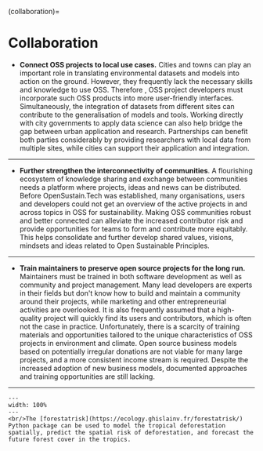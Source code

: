 (collaboration)=
# Collaboration

- **Connect OSS projects to local use cases.** Cities and towns can play an important role in translating environmental datasets and models into action on the ground. However, they frequently lack the necessary skills and knowledge to use OSS. Therefore , OSS project developers must incorporate such OSS products into more user-friendly interfaces. Simultaneously, the integration of datasets from different sites can contribute to the generalisation of models and tools. Working directly with city governments to apply data science can also help bridge the gap between urban application and research. Partnerships can benefit both parties considerably by providing researchers with local data from multiple sites, while cities can support their application and integration.

---

- **Further strengthen the interconnectivity of communities**. A flourishing ecosystem of knowledge sharing and exchange between communities needs a platform where projects, ideas and news can be distributed. Before OpenSustain.Tech was established, many organisations, users and developers could not get an overview of the active projects in and across topics in OSS for sustainability. Making OSS communities robust and better connected can alleviate the increased contributor risk and provide opportunities for teams to form and contribute more equitably. This helps consolidate and further develop shared values, visions, mindsets and ideas related to Open Sustainable Principles.

---

- **Train maintainers to preserve open source projects for the long run.** Maintainers must be trained in both software development as well as community and project management. Many lead developers are experts in their fields but don't know how to build and maintain a community around their projects, while marketing and other entrepreneurial activities are overlooked. It is also frequently assumed that a high-quality project will quickly find its users and contributors, which is often not the case in practice. Unfortunately, there is a scarcity of training materials and opportunities tailored to the unique characteristics of OSS projects in environment and climate. Open source business models based on potentially irregular donations are not viable for many large projects, and a more consistent income stream is required. Despite the increased adoption of new business models, documented approaches and training opportunities are still lacking.


---

 ```{figure} ../images/forestatrisk.png
---
width: 100%
---
<br/>The [forestatrisk](https://ecology.ghislainv.fr/forestatrisk/) Python package can be used to model the tropical deforestation spatially, predict the spatial risk of deforestation, and forecast the future forest cover in the tropics.
 ```
